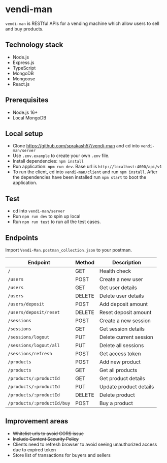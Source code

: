 # vendi-man

`vendi-man` is RESTful APIs for a vending machine which allow users to sell and buy products.

## Technology stack

- Node.js
- Express.js
- TypeScript
- MongoDB
- Mongoose
- React.js

## Prerequisites

- Node.js 16+
- Local MongoDB

## Local setup

- Clone https://github.com/sprakash57/vendi-man and cd into `vendi-man/server`
- Use `.env.example` to create your own `.env` file.
- Install dependencies: `npm install`
- Run application: `npm run dev`. Base url is `http://localhost:4000/api/v1`
- To run the client, cd into `vendi-man/client` and run `npm install`. After the dependencies have been installed run `npm start` to boot the application.

## Test

- cd into `vendi-man/server`
- Run `npm run dev` to spin up local
- Run `npm run test` to run all the test cases.

## Endpoints

Import `Vendi-Man.postman_collection.json` to your postman.

| Endpoint                   | Method | Description            |
| -------------------------- | ------ | ---------------------- |
| `/`                        | GET    | Health check           |
| `/users`                   | POST   | Create a new user      |
| `/users`                   | GET    | Get user details       |
| `/users`                   | DELETE | Delete user details    |
| `/users/deposit`           | POST   | Add deposit amount     |
| `/users/deposit/reset`     | DELETE | Reset deposit amount   |
| `/sessions`                | POST   | Create a new session   |
| `/sessions`                | GET    | Get session details    |
| `/sessions/logout`         | PUT    | Delete current session |
| `/sessions/logout/all`     | PUT    | Delete all sessions    |
| `/sessions/refresh`        | POST   | Get access token       |
| `/products`                | POST   | Add new product        |
| `/products`                | GET    | Get all products       |
| `/products/:productId`     | GET    | Get product details    |
| `/products/:productId`     | PUT    | Update product details |
| `/products/:productId`     | DELETE | Delete product         |
| `/products/:productId/buy` | POST   | Buy a product          |

## Improvement areas

- ~~Whitelist urls to avoid CORS issue~~
- ~~Include Content Security Policy~~
- Clients need to refresh browser to avoid seeing unauthorized access due to expired token
- Store list of transactions for buyers and sellers
